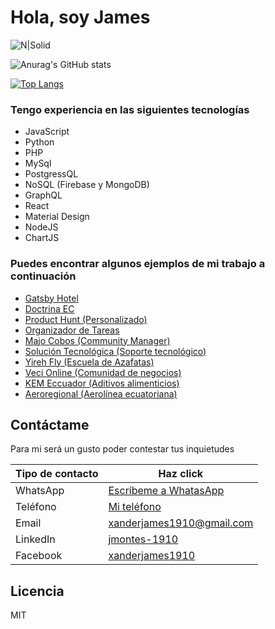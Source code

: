 # Hola, soy James

![N|Solid](https://firebasestorage.googleapis.com/v0/b/quedate-en-casa-ae2e8.appspot.com/o/Personal%20Jimmy%2FFondo%20GitHub_660x440.jpg?alt=media&token=d3799e9c-ab95-4f16-9b2e-7a30509f4333)

![Anurag's GitHub stats](https://github-readme-stats.vercel.app/api?username=xanderjames1910&show_icons=true&hide=contribs,prs)

[![Top Langs](https://github-readme-stats.vercel.app/api/top-langs/?username=xanderjames1910&layout=compact)](https://github.com/anuraghazra/github-readme-stats)

### Tengo experiencia en las siguientes tecnologías
- JavaScript
- Python
- PHP
- MySql
- PostgressQL
- NoSQL (Firebase y MongoDB)
- GraphQL
- React
- Material Design
- NodeJS
- ChartJS

### Puedes encontrar algunos ejemplos de mi trabajo a continuación
- [Gatsby Hotel](https://gatsby-hotel.web.app)
- [Doctrina EC](https://doctrina-planning.web.app)
- [Product Hunt (Personalizado)](https://product-hunt-next-js.web.app)
- [Organizador de Tareas](https://tareas-mern.web.app)
- [Majo Cobos (Community Manager)](https://majo-cobos.firebaseapp.com/home)
- [Solución Tecnológica (Soporte tecnológico)](https://soluciontecnologica.ec)
- [Yireh Fly (Escuela de Azafatas)](https://yireh-fly.com)
- [Veci Online (Comunidad de negocios)](https://vecionline.com)
- [KEM Eccuador (Aditivos alimenticios)](https://kemecuador.com)
- [Aeroregional (Aerolínea ecuatoriana)](https://aeroregional.net)

## Contáctame

Para mi será un gusto poder contestar tus inquietudes

| Tipo de contacto | Haz click |
| ------ | ------ |
| WhatsApp | [Escríbeme a WhatasApp](https://api.whatsapp.com/send?phone=593963101689&text=Hola,%20te%20escribo%20porque%20vi%20tu%20repositorio%20de%20GitHub%20y%20me%20gustar%C3%ADa....) |
| Teléfono | [Mi teléfono](https://link-to-tel.herokuapp.com/tel/%2B593963101689) |
| Email | [xanderjames1910@gmail.com](mailto:xanderjames1910@gmail.com) |
| LinkedIn | [jmontes-1910](https://www.linkedin.com/in/jmontes-1910) |
| Facebook | [xanderjames1910](https://www.facebook.com/xanderjames1910) |

## Licencia

MIT
